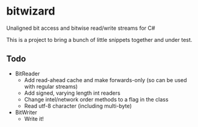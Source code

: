 bitwizard
=========

Unaligned bit access and bitwise read/write streams for C#

This is a project to bring a bunch of little snippets together and under test.

Todo
----
* BitReader
  * Add read-ahead cache and make forwards-only (so can be used with regular streams)
  * Add signed, varying length int readers
  * Change intel/network order methods to a flag in the class
  * Read utf-8 character (including multi-byte)
* BitWriter
  * Write it!

